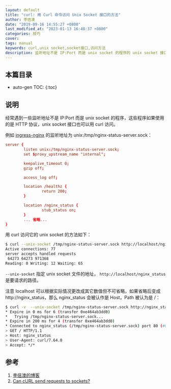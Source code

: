 ```yaml
---
layout: default
title: "curl: 用 Curl 命令访问 Unix Socket 接口的方法"
author: 李佶澳
date: "2019-09-16 14:55:27 +0800"
last_modified_at: "2023-01-13 16:48:37 +0800"
categories: 技巧
cover:
tags: manual
keywords: curl,unix socket,socket接口,访问方法
description: 监听地址不是 IP:Port 而是 unix socket 的程序的 unix socket 接口也可以用 curl 访问
---
```


## 本篇目录

* auto-gen TOC:
{:toc}

## 说明

经常遇到一些监听地址不是 IP:Port 而是 unix socket 的程序，这些程序如果使用的是 HTTP 协议，unix socket 接口也可以用 curl 访问。

例如 [ingress-nginx](https://www.lijiaocn.com/%E9%A1%B9%E7%9B%AE/2019/07/16/kubernetes-ingress-nginx-code.html) 的监听地址为 unix:/tmp/nginx-status-server.sock：

```conf
server {
        listen unix:/tmp/nginx-status-server.sock;
        set $proxy_upstream_name "internal";

        keepalive_timeout 0;
        gzip off;

        access_log off;

        location /healthz {
                return 200;
        }

        location /nginx_status {
                stub_status on;
        }
        ... 省略...
}
```

用 curl 访问它的 unix socket 的方法如下：

```sh
$ curl --unix-socket /tmp/nginx-status-server.sock http://localhost/nginx_status
Active connections: 77
server accepts handled requests
 64273 64273 971368
Reading: 0 Writing: 12 Waiting: 65
```

`--unix-socket` 指定 unix socket 文件的地址， `http://localhost/nginx_status` 是要请求的路径。

注意 localhost 可以根据实际情况更改成其它数值但不可省略，如果省略后变成 http://nginx_status，那么 nginx_status 会被认作是 Host，Path 被认为是 /：

```sh
$ curl -v  --unix-socket /tmp/nginx-status-server.sock http://nginx_status
* Expire in 0 ms for 6 (transfer 0xe464ab3dd0)
*   Trying /tmp/nginx-status-server.sock...
* Expire in 200 ms for 4 (transfer 0xe464ab3dd0)
* Connected to nginx_status (/tmp/nginx-status-server.sock) port 80 (#0)
> GET / HTTP/1.1
> Host: nginx_status
> User-Agent: curl/7.64.0
> Accept: */*
```

## 参考

1. [李佶澳的博客][1]
2. [Can cURL send requests to sockets?][2]

[1]: https://www.lijiaocn.com "李佶澳的博客"
[2]: https://superuser.com/questions/834307/can-curl-send-requests-to-sockets "Can cURL send requests to sockets?"
